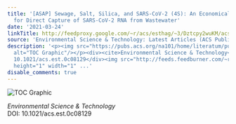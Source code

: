 ```yaml
---
title: '[ASAP] Sewage, Salt, Silica, and SARS-CoV-2 (4S): An Economical Kit-Free Method
  for Direct Capture of SARS-CoV-2 RNA from Wastewater'
date: '2021-03-24'
linkTitle: http://feedproxy.google.com/~r/acs/esthag/~3/Dztcpy2wuKM/acs.est.0c08129
source: 'Environmental Science & Technology: Latest Articles (ACS Publications)'
description: '<p><img src="https://pubs.acs.org/na101/home/literatum/publisher/achs/journals/content/esthag/0/esthag.ahead-of-print/acs.est.0c08129/20210324/images/medium/es0c08129_0006.gif"
  alt="TOC Graphic"/></p><div><cite>Environmental Science & Technology</cite></div><div>DOI:
  10.1021/acs.est.0c08129</div><img src="http://feeds.feedburner.com/~r/acs/esthag/~4/Dztcpy2wuKM"
  height="1" width="1" ...'
disable_comments: true
---
```

<p><img src="https://pubs.acs.org/na101/home/literatum/publisher/achs/journals/content/esthag/0/esthag.ahead-of-print/acs.est.0c08129/20210324/images/medium/es0c08129_0006.gif" alt="TOC Graphic"/></p><div><cite>Environmental Science & Technology</cite></div><div>DOI: 10.1021/acs.est.0c08129</div><img src="http://feeds.feedburner.com/~r/acs/esthag/~4/Dztcpy2wuKM" height="1" width="1" ...